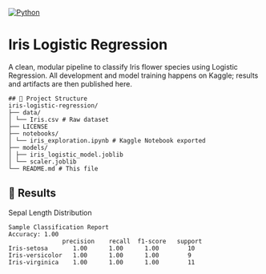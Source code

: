[![Python](https://img.shields.io/badge/python-3.10-blue)](https://www.python.org/)


# Iris Logistic Regression

A clean, modular pipeline to classify Iris flower species using Logistic Regression. All development and model training happens on Kaggle; results and artifacts are then published here.

```
## 📂 Project Structure
iris-logistic-regression/
├── data/
│ └── Iris.csv # Raw dataset
├── LICENSE
├── notebooks/
│ └── iris_exploration.ipynb # Kaggle Notebook exported
├── models/
│ ├── iris_logistic_model.joblib
│ └── scaler.joblib
└── README.md # This file
```

## 🎨 Results
Sepal Length Distribution
```
Sample Classification Report
Accuracy: 1.00
               precision    recall  f1-score   support
Iris-setosa       1.00      1.00      1.00        10
Iris-versicolor   1.00      1.00      1.00        9
Iris-virginica    1.00      1.00      1.00        11
```
